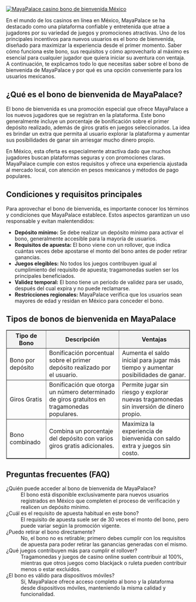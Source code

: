 [![MayaPalace casino bono de bienvenida México](https://123-caf.pages.dev/gitsignup.png)](https://vrmoo.ru/Bt82HjjY)

<p>En el mundo de los casinos en línea en México, MayaPalace se ha destacado como una plataforma confiable y entretenida que atrae a jugadores por su variedad de juegos y promociones atractivas. Uno de los principales incentivos para nuevos usuarios es el bono de bienvenida, diseñado para maximizar la experiencia desde el primer momento. Saber cómo funciona este bono, sus requisitos y cómo aprovecharlo al máximo es esencial para cualquier jugador que quiera iniciar su aventura con ventaja. A continuación, te explicamos todo lo que necesitas saber sobre el bono de bienvenida de MayaPalace y por qué es una opción conveniente para los usuarios mexicanos.</p>  <h2>¿Qué es el bono de bienvenida de MayaPalace?</h2> <p>El bono de bienvenida es una promoción especial que ofrece MayaPalace a los nuevos jugadores que se registran en la plataforma. Este bono generalmente incluye un porcentaje de bonificación sobre el primer depósito realizado, además de giros gratis en juegos seleccionados. La idea es brindar un extra que permita al usuario explorar la plataforma y aumentar sus posibilidades de ganar sin arriesgar mucho dinero propio.</p> <p>En México, esta oferta es especialmente atractiva dado que muchos jugadores buscan plataformas seguras y con promociones claras. MayaPalace cumple con estos requisitos y ofrece una experiencia ajustada al mercado local, con atención en pesos mexicanos y métodos de pago populares.</p>  <h2>Condiciones y requisitos principales</h2> <p>Para aprovechar el bono de bienvenida, es importante conocer los términos y condiciones que MayaPalace establece. Estos aspectos garantizan un uso responsable y evitan malentendidos:</p> <ul>   <li><strong>Depósito mínimo:</strong> Se debe realizar un depósito mínimo para activar el bono, generalmente accesible para la mayoría de usuarios.</li>   <li><strong>Requisitos de apuesta:</strong> El bono viene con un rollover, que indica cuántas veces debe apostarse el monto del bono antes de poder retirar ganancias.</li>   <li><strong>Juegos elegibles:</strong> No todos los juegos contribuyen igual al cumplimiento del requisito de apuesta; tragamonedas suelen ser los principales beneficiados.</li>   <li><strong>Validez temporal:</strong> El bono tiene un periodo de validez para ser usado, después del cual expira y no puede reclamarse.</li>   <li><strong>Restricciones regionales:</strong> MayaPalace verifica que los usuarios sean mayores de edad y residan en México para conceder el bono.</li> </ul>  <h2>Tipos de bonos de bienvenida en MayaPalace</h2> <table border="1" cellpadding="8" cellspacing="0" style="border-collapse: collapse; width: 100%;">   <thead>     <tr style="background-color: #f2f2f2;">       <th>Tipo de Bono</th>       <th>Descripción</th>       <th>Ventajas</th>     </tr>   </thead>   <tbody>     <tr>       <td>Bono por depósito</td>       <td>Bonificación porcentual sobre el primer depósito realizado por el usuario.</td>       <td>Aumenta el saldo inicial para jugar más tiempo y aumentar posibilidades de ganar.</td>     </tr>     <tr>       <td>Giros Gratis</td>       <td>Bonificación que otorga un número determinado de giros gratuitos en tragamonedas populares.</td>       <td>Permite jugar sin riesgo y explorar nuevas tragamonedas sin inversión de dinero propio.</td>     </tr>     <tr>       <td>Bono combinado</td>       <td>Combina un porcentaje del depósito con varios giros gratis adicionales.</td>       <td>Maximiza la experiencia de bienvenida con saldo extra y juegos sin costo.</td>     </tr>   </tbody> </table>  <h2>Preguntas frecuentes (FAQ)</h2> <dl>   <dt>¿Quién puede acceder al bono de bienvenida de MayaPalace?</dt>   <dd>El bono está disponible exclusivamente para nuevos usuarios registrados en México que completen el proceso de verificación y realicen un depósito mínimo.</dd>    <dt>¿Cuál es el requisito de apuesta habitual en este bono?</dt>   <dd>El requisito de apuesta suele ser de 30 veces el monto del bono, pero puede variar según la promoción vigente.</dd>    <dt>¿Puedo retirar el bono directamente?</dt>   <dd>No, el bono no es retirable; primero debes cumplir con los requisitos de apuesta para poder retirar las ganancias generadas con el mismo.</dd>    <dt>¿Qué juegos contribuyen más para cumplir el rollover?</dt>   <dd>Tragamonedas y juegos de casino online suelen contribuir al 100%, mientras que otros juegos como blackjack o ruleta pueden contribuir menos o estar excluidos.</dd>    <dt>¿El bono es válido para dispositivos móviles?</dt>   <dd>Sí, MayaPalace ofrece acceso completo al bono y la plataforma desde dispositivos móviles, manteniendo la misma calidad y funcionalidad.</dd> </dl>